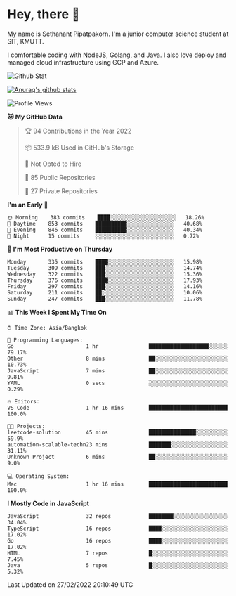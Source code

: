 # Hey, there 🙌
My name is Sethanant Pipatpakorn. I'm a junior computer science student at SIT, KMUTT.

I comfortable coding with NodeJS, Golang, and Java. I also love deploy and managed cloud infrastructure using GCP and Azure.

![Github Stat](https://github-profile-summary-cards.vercel.app/api/cards/profile-details?username=thetkpark&theme=dracula)

[![Anurag's github stats](https://github-readme-stats.vercel.app/api?username=thetkpark&count_private=true&show_icons=true&theme=tokyonight)](https://github.com/anuraghazra/github-readme-stats)

<!--START_SECTION:waka-->
![Profile Views](http://img.shields.io/badge/Profile%20Views-3-blue)

**🐱 My GitHub Data** 

> 🏆 94 Contributions in the Year 2022
 > 
> 📦 533.9 kB Used in GitHub's Storage 
 > 
> 🚫 Not Opted to Hire
 > 
> 📜 85 Public Repositories 
 > 
> 🔑 27 Private Repositories  
 > 
**I'm an Early 🐤** 

```text
🌞 Morning    383 commits    ████░░░░░░░░░░░░░░░░░░░░░   18.26% 
🌆 Daytime    853 commits    ██████████░░░░░░░░░░░░░░░   40.68% 
🌃 Evening    846 commits    ██████████░░░░░░░░░░░░░░░   40.34% 
🌙 Night      15 commits     ░░░░░░░░░░░░░░░░░░░░░░░░░   0.72%

```
📅 **I'm Most Productive on Thursday** 

```text
Monday       335 commits    ████░░░░░░░░░░░░░░░░░░░░░   15.98% 
Tuesday      309 commits    ███░░░░░░░░░░░░░░░░░░░░░░   14.74% 
Wednesday    322 commits    ███░░░░░░░░░░░░░░░░░░░░░░   15.36% 
Thursday     376 commits    ████░░░░░░░░░░░░░░░░░░░░░   17.93% 
Friday       297 commits    ███░░░░░░░░░░░░░░░░░░░░░░   14.16% 
Saturday     211 commits    ██░░░░░░░░░░░░░░░░░░░░░░░   10.06% 
Sunday       247 commits    ███░░░░░░░░░░░░░░░░░░░░░░   11.78%

```


📊 **This Week I Spent My Time On** 

```text
⌚︎ Time Zone: Asia/Bangkok

💬 Programming Languages: 
Go                       1 hr                ███████████████████░░░░░░   79.17% 
Other                    8 mins              ██░░░░░░░░░░░░░░░░░░░░░░░   10.73% 
JavaScript               7 mins              ██░░░░░░░░░░░░░░░░░░░░░░░   9.81% 
YAML                     0 secs              ░░░░░░░░░░░░░░░░░░░░░░░░░   0.29%

🔥 Editors: 
VS Code                  1 hr 16 mins        █████████████████████████   100.0%

🐱‍💻 Projects: 
leetcode-solution        45 mins             ███████████████░░░░░░░░░░   59.9% 
automation-scalable-techn23 mins             ███████░░░░░░░░░░░░░░░░░░   31.11% 
Unknown Project          6 mins              ██░░░░░░░░░░░░░░░░░░░░░░░   9.0%

💻 Operating System: 
Mac                      1 hr 16 mins        █████████████████████████   100.0%

```

**I Mostly Code in JavaScript** 

```text
JavaScript               32 repos            ████████░░░░░░░░░░░░░░░░░   34.04% 
TypeScript               16 repos            ████░░░░░░░░░░░░░░░░░░░░░   17.02% 
Go                       16 repos            ████░░░░░░░░░░░░░░░░░░░░░   17.02% 
HTML                     7 repos             █░░░░░░░░░░░░░░░░░░░░░░░░   7.45% 
Java                     5 repos             █░░░░░░░░░░░░░░░░░░░░░░░░   5.32%

```



 Last Updated on 27/02/2022 20:10:49 UTC
<!--END_SECTION:waka-->
